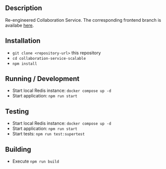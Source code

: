 ## Description

Re-engineered Collaboration Service. The corresponding frontend branch is availabe [here](https://git.se.informatik.uni-kiel.de/ExplorViz/code/frontend/-/tree/socketio?ref_type=heads).

## Installation

- `git clone <repository-url>` this repository
- `cd collaboration-service-scalable`
- `npm install`

## Running / Development

- Start local Redis instance: `docker compose up -d`
- Start application: `npm run start`

## Testing

- Start local Redis instance: `docker compose up -d`
- Start application: `npm run start`
- Start tests: `npm run test:supertest`

## Building

- Execute `npm run build`

